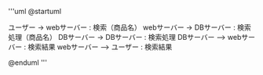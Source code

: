 '''uml
@startuml

ユーザー -> webサーバー : 検索（商品名）
webサーバー -> DBサーバー : 検索処理（商品名）
DBサーバー -> DBサーバー : 検索処理
DBサーバー --> webサーバー : 検索結果
webサーバー --> ユーザー : 検索結果

@enduml
'''
